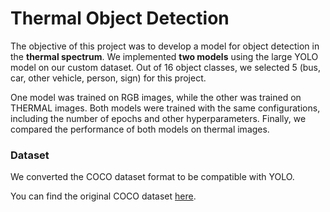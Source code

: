 # Thermal Object Detection

The objective of this project was to develop a model for object detection in the **thermal spectrum**. We implemented **two models** using the large YOLO model on our custom dataset. Out of 16 object classes, we selected 5 (bus, car, other vehicle, person, sign) for this project.

One model was trained on RGB images, while the other was trained on THERMAL images. Both models were trained with the same configurations, including the number of epochs and other hyperparameters. Finally, we compared the performance of both models on thermal images.


### Dataset
We converted the COCO dataset format to be compatible with YOLO. 

You can find the original COCO dataset [here](https://adas-dataset-v2.flirconservator.com/).
